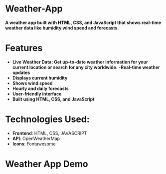 # Weather-App
**A weather app built with HTML, CSS, and JavaScript that shows real-time weather data like humidity  wind speed and forecasts.**

# Features
- **Live Weather Data: Get up-to-date weather information for your current location or search for any city worldwide.**
 -**Real-time weather updates**
- **Displays current humidity** 
- **Shows wind speed**
- **Hourly and daily forecasts**
- **User-friendly interface**
- **Built using HTML, CSS, and JavaScript**
 
# Technologies Used:
- **Frontend**: HTML, CSS, JAVASCRIPT
- **API**: OpenWeatherMap
- **Icons**: Fontawesome

# Weather App Demo


